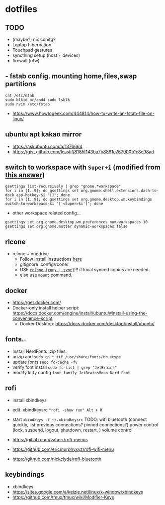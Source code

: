 # dotfiles

## TODO
- (maybe?) nix conifg?
- Laptop hibernation
- Touchpad gestures
- syncthing setup (host + devices)
- firewall (ufw)

## - fstab config. mounting home,files,swap partitions
```
cat /etc/mtab
sudo blkid or/and4 sudo lsblk
sudo nvim /etc/fstab
```
- https://www.howtogeek.com/444814/how-to-write-an-fstab-file-on-linux/

## ubuntu apt kakao mirror
- https://askubuntu.com/a/1376664
- https://gist.github.com/lesstif/8185f143ba7b8881e767900b1c8e98ad

## switch to workspace with `Super+i` (modified from [this answer](https://askubuntu.com/a/1295037))
```
gsettings list-recursively | grep "gnome.*workspace"
for i in {1..9}; do gsettings set org.gnome.shell.extensions.dash-to-dock app-hotkey-$i "[]"; done
for i in {1..9}; do gsettings set org.gnome.desktop.wm.keybindings switch-to-workspace-$i "['<Super>$i']"; done
```
- other workspace related config...
```
gsettings set org.gnome.desktop.wm.preferences num-workspaces 10
gsettings set org.gnome.mutter dynamic-workspaces false
```

## rlcone
- rclone + onedrive
    - Follow install instructions [here](https://www.sussex.ac.uk/its/help/guide.php?id=246)
    - gitignore .config/rcone/
    - USE [`rclone {copy | sync}`](https://rclone.org/commands/rclone_copy/)!!! if local synced copies are needed.
    - else use `mount` command.
## docker
- https://get.docker.com/
- Docker-only install helper script: https://docs.docker.com/engine/install/ubuntu/#install-using-the-convenience-script
    - Docker Desktop: https://docs.docker.com/desktop/install/ubuntu/

## fonts..
- Install NerdFonts .zip files.
- unzip and `sudo cp *.ttf /usr/share/fonts/truetype`
- update fonts `sudo fc-cache -fv`
- verify font install `sudo fc-list | grep "JetBrains"`
- modify kitty config `font_family JetBrainsMono Nerd Font`

## rofi
- install xbindkeys
- edit .xbindkeysrc `"rofi -show run" Alt + R`
- start `xbindkeys -f ~/.xbindkeysrc`
    TODO: 
    wifi 
    bluetooth (connect quickly, 
        list previous connections? pinned connections?)
    power control (lock, suspend, logout, shutdown, restart, )
    volume control 

- https://gitlab.com/vahnrr/rofi-menus
- https://github.com/ericmurphyxyz/rofi-wifi-menu
- https://github.com/nickclyde/rofi-bluetooth

## keybindings
- xbindkeys
- https://sites.google.com/a/keizie.net/linux/x-window/xbindkeys
- https://github.com/tmux/tmux/wiki/Modifier-Keys


